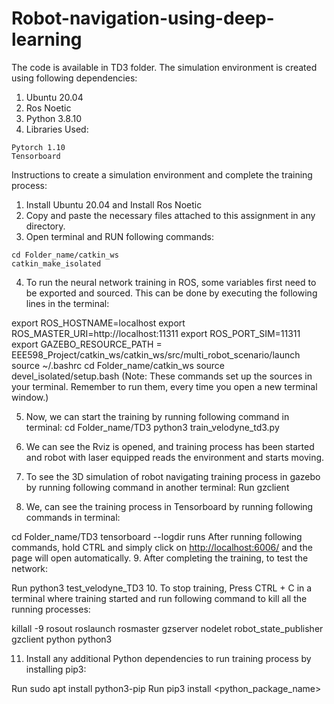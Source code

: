 # Robot-navigation-using-deep-learning

The code is available in TD3 folder.
The simulation environment is created using following dependencies:
  1. Ubuntu 20.04
  2. Ros Noetic
  3. Python 3.8.10
  4. Libraries Used:

    Pytorch 1.10
    Tensorboard
  
Instructions to create a simulation environment and complete the training process:
  1. Install Ubuntu 20.04 and Install Ros Noetic
  2. Copy and paste the necessary files attached to this assignment in any directory.
  3. Open terminal and RUN following commands:

    cd Folder_name/catkin_ws
    catkin_make_isolated
    
4. To run the neural network training in ROS, some variables first need to be exported and sourced. This can be done by executing the following lines in the terminal:

  export ROS_HOSTNAME=localhost
  export ROS_MASTER_URI=http://localhost:11311
  export ROS_PORT_SIM=11311
  export GAZEBO_RESOURCE_PATH = EEE598_Project/catkin_ws/catkin_ws/src/multi_robot_scenario/launch
  source ~/.bashrc
  cd Folder_name/catkin_ws
  source devel_isolated/setup.bash
(Note: These commands set up the sources in your terminal. Remember to run them, every time you open a new terminal window.)

5. Now, we can start the training by running following command in terminal:
  cd Folder_name/TD3
  python3 train_velodyne_td3.py
  
6. We can see the Rviz is opened, and training process has been started and robot with laser equipped reads the environment and starts moving.

8. To see the 3D simulation of robot navigating training process in gazebo by running following command in another terminal:
  Run gzclient
  
8. We, can see the training process in Tensorboard by running following commands in terminal:

  cd Folder_name/TD3
  tensorboard --logdir runs
  After running following commands, hold CTRL and simply click on <http://localhost:6006/> and the page will open automatically.
9. After completing the training, to test the network:

  Run python3 test_velodyne_TD3
10. To stop training, Press CTRL + C in a terminal where training started and run following command to kill all the running processes:

  killall -9 rosout roslaunch rosmaster gzserver nodelet robot_state_publisher gzclient python python3
  
11. Install any additional Python dependencies to run training process by installing pip3:

  Run sudo apt install python3-pip
  Run pip3 install <python_package_name>
